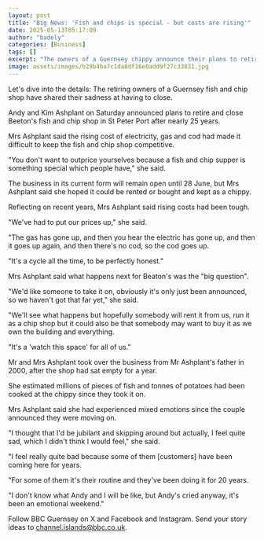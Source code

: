 ```yaml
---
layout: post
title: "Big News: 'Fish and chips is special - but costs are rising'"
date: 2025-05-13T05:17:09
author: "badely"
categories: [Business]
tags: []
excerpt: "The owners of a Guernsey chippy announce their plans to retire after nearly 25 years."
image: assets/images/b29b4ba7c1da8df16e0add9f27c33831.jpg
---
```


Let's dive into the details: The retiring owners of a Guernsey fish and chip shop have shared their sadness at having to close.

Andy and Kim Ashplant on Saturday announced plans to retire and close Beeton's fish and chip shop in St Peter Port after nearly 25 years.

Mrs Ashplant said the rising cost of electricity, gas and cod had made it difficult to keep the fish and chip shop competitive.

"You don't want to outprice yourselves because a fish and chip supper is something special which people have," she said.

The business in its current form will remain open until 28 June, but Mrs Ashplant said she hoped it could be rented or bought and kept as a chippy.

Reflecting on recent years, Mrs Ashplant said rising costs had been tough.

"We've had to put our prices up," she said.  

"The gas has gone up, and then you hear the electric has gone up, and then it goes up again, and then there's no cod, so the cod goes up.

"It's a cycle all the time, to be perfectly honest."

Mrs Ashplant said what happens next for Beaton's was the "big question".

"We'd like someone to take it on, obviously it's only just been announced, so we haven't got that far yet," she said.

"We'll see what happens but hopefully somebody will rent it from us, run it as a chip shop but it could also be that somebody may want to buy it as we own the building and everything.

"It's a 'watch this space' for all of us."

Mr and Mrs Ashplant took over the business from Mr Ashplant's father in 2000, after the shop had sat empty for a year.

She estimated millions of pieces of fish and tonnes of potatoes had been cooked at the chippy since they took it on.

Mrs Ashplant said she had experienced mixed emotions since the couple announced they were moving on.

"I thought that I'd be jubilant and skipping around but actually, I feel quite sad, which I didn't think I would feel," she said.

"I feel really quite bad because some of them [customers] have been coming here for years.

"For some of them it's their routine and they've been doing it for 20 years.

"I don't know what Andy and I will be like, but Andy's cried anyway, it's been an emotional weekend."

Follow BBC Guernsey on X and Facebook and Instagram. Send your story ideas to channel.islands@bbc.co.uk.

